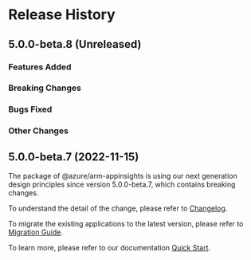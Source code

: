 # Release History

## 5.0.0-beta.8 (Unreleased)

### Features Added

### Breaking Changes

### Bugs Fixed

### Other Changes

## 5.0.0-beta.7 (2022-11-15)

The package of @azure/arm-appinsights is using our next generation design principles since version 5.0.0-beta.7, which contains breaking changes.

To understand the detail of the change, please refer to [Changelog](https://aka.ms/js-track2-changelog).

To migrate the existing applications to the latest version, please refer to [Migration Guide](https://aka.ms/js-track2-migration-guide).

To learn more, please refer to our documentation [Quick Start](https://aka.ms/js-track2-quickstart).
